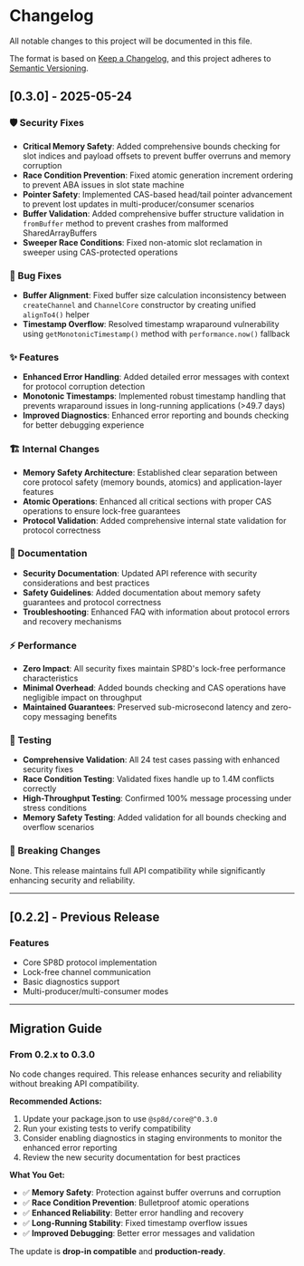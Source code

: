 # Changelog

All notable changes to this project will be documented in this file.

The format is based on [Keep a Changelog](https://keepachangelog.com/en/1.0.0/),
and this project adheres to [Semantic Versioning](https://semver.org/spec/v2.0.0.html).

## [0.3.0] - 2025-05-24

### 🛡️ Security Fixes

- **Critical Memory Safety**: Added comprehensive bounds checking for slot indices and payload offsets to prevent buffer overruns and memory corruption
- **Race Condition Prevention**: Fixed atomic generation increment ordering to prevent ABA issues in slot state machine
- **Pointer Safety**: Implemented CAS-based head/tail pointer advancement to prevent lost updates in multi-producer/consumer scenarios
- **Buffer Validation**: Added comprehensive buffer structure validation in `fromBuffer` method to prevent crashes from malformed SharedArrayBuffers
- **Sweeper Race Conditions**: Fixed non-atomic slot reclamation in sweeper using CAS-protected operations

### 🐛 Bug Fixes

- **Buffer Alignment**: Fixed buffer size calculation inconsistency between `createChannel` and `ChannelCore` constructor by creating unified `alignTo4()` helper
- **Timestamp Overflow**: Resolved timestamp wraparound vulnerability using `getMonotonicTimestamp()` method with `performance.now()` fallback

### ✨ Features

- **Enhanced Error Handling**: Added detailed error messages with context for protocol corruption detection
- **Monotonic Timestamps**: Implemented robust timestamp handling that prevents wraparound issues in long-running applications (>49.7 days)
- **Improved Diagnostics**: Enhanced error reporting and bounds checking for better debugging experience

### 🏗️ Internal Changes

- **Memory Safety Architecture**: Established clear separation between core protocol safety (memory bounds, atomics) and application-layer features
- **Atomic Operations**: Enhanced all critical sections with proper CAS operations to ensure lock-free guarantees
- **Protocol Validation**: Added comprehensive internal state validation for protocol correctness

### 📝 Documentation

- **Security Documentation**: Updated API reference with security considerations and best practices
- **Safety Guidelines**: Added documentation about memory safety guarantees and protocol correctness
- **Troubleshooting**: Enhanced FAQ with information about protocol errors and recovery mechanisms

### ⚡ Performance

- **Zero Impact**: All security fixes maintain SP8D's lock-free performance characteristics
- **Minimal Overhead**: Added bounds checking and CAS operations have negligible impact on throughput
- **Maintained Guarantees**: Preserved sub-microsecond latency and zero-copy messaging benefits

### 🧪 Testing

- **Comprehensive Validation**: All 24 test cases passing with enhanced security fixes
- **Race Condition Testing**: Validated fixes handle up to 1.4M conflicts correctly
- **High-Throughput Testing**: Confirmed 100% message processing under stress conditions
- **Memory Safety Testing**: Added validation for all bounds checking and overflow scenarios

### 🚨 Breaking Changes

None. This release maintains full API compatibility while significantly enhancing security and reliability.

---

## [0.2.2] - Previous Release

### Features

- Core SP8D protocol implementation
- Lock-free channel communication
- Basic diagnostics support
- Multi-producer/multi-consumer modes

---

## Migration Guide

### From 0.2.x to 0.3.0

No code changes required. This release enhances security and reliability without breaking API compatibility.

**Recommended Actions:**

1. Update your package.json to use `@sp8d/core@^0.3.0`
2. Run your existing tests to verify compatibility
3. Consider enabling diagnostics in staging environments to monitor the enhanced error reporting
4. Review the new security documentation for best practices

**What You Get:**

- ✅ **Memory Safety**: Protection against buffer overruns and corruption
- ✅ **Race Condition Prevention**: Bulletproof atomic operations
- ✅ **Enhanced Reliability**: Better error handling and recovery
- ✅ **Long-Running Stability**: Fixed timestamp overflow issues
- ✅ **Improved Debugging**: Better error messages and validation

The update is **drop-in compatible** and **production-ready**.
